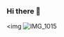 ### Hi there 👋

<img ![IMG_1015](https://github.com/lgregi/lgregi/assets/106933976/5e236a4b-f253-4e9c-8bb8-4903d55fd00a)
  >
  



<style>
  .h1{
    
  }
</style>


